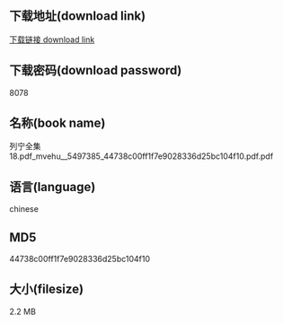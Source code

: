 ## 下载地址(download link)
[下载链接 download link](https://voluble-croquembouche-d321dc.netlify.app/?s=%E5%88%97%E5%AE%81%E5%85%A8%E9%9B%8618.pdf_mvehu__5497385_44738c00ff1f7e9028336d25bc104f10.pdf)

## 下载密码(download password)
8078

## 名称(book name)
列宁全集18.pdf_mvehu__5497385_44738c00ff1f7e9028336d25bc104f10.pdf.pdf

## 语言(language)
chinese

## MD5
44738c00ff1f7e9028336d25bc104f10

## 大小(filesize)
2.2 MB
